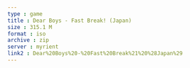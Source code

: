 ```yaml
---
type : game
title : Dear Boys - Fast Break! (Japan)
size : 315.1 M
format : iso
archive : zip
server : myrient
link2 : Dear%20Boys%20-%20Fast%20Break%21%20%28Japan%29
---
```

